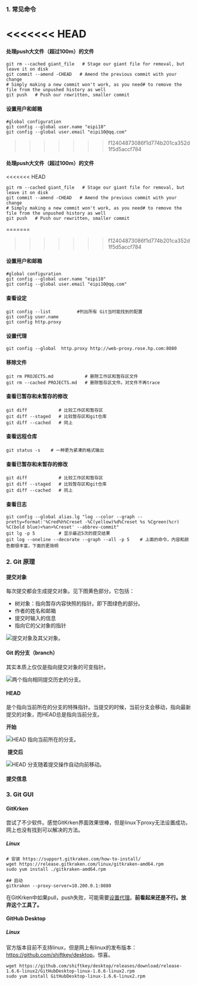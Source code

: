 ###  1. 常见命令
<<<<<<< HEAD
=======

#### 处理push大文件（超过100m）的文件

~~~shell
git rm --cached giant_file   # Stage our giant file for removal, but leave it on disk
git commit --amend -CHEAD   # Amend the previous commit with your change   
# Simply making a new commit won't work, as you need# to remove the file from the unpushed history as well
git push   # Push our rewritten, smaller commit
~~~

#### 设置用户和邮箱

~~~shell
#global configuration
git config --global user.name "eipi10"
git config --global user.email "eipi10@qq.com"
~~~
>>>>>>> f12404873086f1d774b201ca352d1f5d5accf784

#### 处理push大文件（超过100m）的文件

<<<<<<< HEAD
~~~shell
git rm --cached giant_file   # Stage our giant file for removal, but leave it on disk
git commit --amend -CHEAD   # Amend the previous commit with your change   
# Simply making a new commit won't work, as you need# to remove the file from the unpushed history as well
git push   # Push our rewritten, smaller commit
~~~
=======
>>>>>>> f12404873086f1d774b201ca352d1f5d5accf784

#### 设置用户和邮箱

~~~shell
#global configuration
git config --global user.name "eipi10"
git config --global user.email "eipi10@qq.com"
~~~

#### 查看设定

~~~shell
git config --list          #列出所有 Git当时能找到的配置
git config user.name
git config http.proxy
~~~

#### 设置代理

~~~shell
git config --global  http.proxy http://web-proxy.rose.hp.com:8080
~~~

#### 移除文件

```shell
git rm PROJECTS.md            # 删除工作区和暂存区文件
git rm --cached PROJECTS.md   # 删除暂存区文件。对文件不再trace
```

#### 查看已暂存和未暂存的修改

```shell
git diff            # 比较工作区和暂存区
git diff --staged   # 比较暂存区和git仓库
git diff --cached   # 同上
```

#### 查看远程仓库

~~~shell
git status -s    # 一种更为紧凑的格式输出 
~~~

#### 查看已暂存和未暂存的修改

~~~shell
git diff            # 比较工作区和暂存区
git diff --staged   # 比较暂存区和git仓库
git diff --cached   # 同上
~~~

#### 查看日志

~~~shell
git config --global alias.lg "log --color --graph --pretty=format:'%Cred%h%Creset -%C(yellow)%d%Creset %s %Cgreen(%cr) %C(bold blue)<%an>%Creset' --abbrev-commit"
git lg -p 5         # 显示最近5次的提交结果
git log --oneline --decorate --graph --all -p 5    # 上面的命令，内容和颜色都很丰富，下面的更简明
~~~



### 2. Git 原理

#### 提交对象

每次提交都会生成提交对象。见下图黄色部分。它包括：

- 树对象：指向暂存内容快照的指针。即下图绿色的部分。
- 作者的姓名和邮箱
- 提交时输入的信息
- 指向它的父对象的指针

![提交对象及其父对象。](https://progit.bootcss.com/images/commits-and-parents.png)

#### Git 的分支（branch）

其实本质上仅仅是指向提交对象的可变指针。

![两个指向相同提交历史的分支。](https://progit.bootcss.com/images/two-branches.png)

####  HEAD 

是个指向当前所在的分支的特殊指针。当提交的时候，当前分支会移动，指向最新提交的对象，而HEAD总是指向当前分支。

**开始**

![HEAD 指向当前所在的分支。](https://progit.bootcss.com/images/head-to-testing.png)

​           **提交后**

   ![HEAD 分支随着提交操作自动向前移动。](https://progit.bootcss.com/images/advance-testing.png)

#### 提交信息





### 3. Git GUI

#### GitKrken

尝试了不少软件。感觉GitKrken界面效果很棒，但是linux下proxy无法设置成功，网上也没有找到可以解决的方法。

##### Linux

~~~
# 安装 https://support.gitkraken.com/how-to-install/
wget https://release.gitkraken.com/linux/gitkraken-amd64.rpm
sudo yum install ./gitkraken-amd64.rpm

## 启动
gitkraken --proxy-server=10.200.0.1:8080
~~~

在GitKrken中如果pull，push失败，可能需要[设置代理](#设置代理)。**前看起来还是不行。放弃这个工具了。**

#### GitHub Desktop

##### Linux

官方版本目前不支持linux，但是网上有linux的发布版本：<https://github.com/shiftkey/desktop>。惊喜。

~~~shell
wget https://github.com/shiftkey/desktop/releases/download/release-1.6.6-linux2/GitHubDesktop-linux-1.6.6-linux2.rpm
sudo yum install GitHubDesktop-linux-1.6.6-linux2.rpm
~~~

